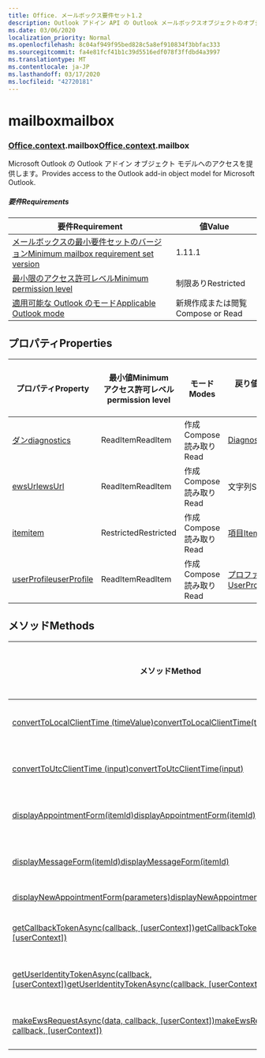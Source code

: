 ```yaml
---
title: Office. メールボックス要件セット1.2
description: Outlook アドイン API の Outlook メールボックスオブジェクトのオブジェクトモデル (Mailbox API 1.2 バージョン)。
ms.date: 03/06/2020
localization_priority: Normal
ms.openlocfilehash: 8c04af949f95bed828c5a8ef910834f3bbfac333
ms.sourcegitcommit: fa4e81fcf41b1c39d5516edf078f3ffdbd4a3997
ms.translationtype: MT
ms.contentlocale: ja-JP
ms.lasthandoff: 03/17/2020
ms.locfileid: "42720181"
---
```

# <a name="mailbox"></a><span data-ttu-id="d9e4e-103">mailbox</span><span class="sxs-lookup"><span data-stu-id="d9e4e-103">mailbox</span></span>

### <a name="officecontextmailbox"></a><span data-ttu-id="d9e4e-104">[Office](office.md)[.context](office.context.md).mailbox</span><span class="sxs-lookup"><span data-stu-id="d9e4e-104">[Office](office.md)[.context](office.context.md).mailbox</span></span>

<span data-ttu-id="d9e4e-105">Microsoft Outlook の Outlook アドイン オブジェクト モデルへのアクセスを提供します。</span><span class="sxs-lookup"><span data-stu-id="d9e4e-105">Provides access to the Outlook add-in object model for Microsoft Outlook.</span></span>

##### <a name="requirements"></a><span data-ttu-id="d9e4e-106">要件</span><span class="sxs-lookup"><span data-stu-id="d9e4e-106">Requirements</span></span>

|<span data-ttu-id="d9e4e-107">要件</span><span class="sxs-lookup"><span data-stu-id="d9e4e-107">Requirement</span></span>| <span data-ttu-id="d9e4e-108">値</span><span class="sxs-lookup"><span data-stu-id="d9e4e-108">Value</span></span>|
|---|---|
|[<span data-ttu-id="d9e4e-109">メールボックスの最小要件セットのバージョン</span><span class="sxs-lookup"><span data-stu-id="d9e4e-109">Minimum mailbox requirement set version</span></span>](../../requirement-sets/outlook-api-requirement-sets.md)| <span data-ttu-id="d9e4e-110">1.1</span><span class="sxs-lookup"><span data-stu-id="d9e4e-110">1.1</span></span>|
|[<span data-ttu-id="d9e4e-111">最小限のアクセス許可レベル</span><span class="sxs-lookup"><span data-stu-id="d9e4e-111">Minimum permission level</span></span>](../../../outlook/understanding-outlook-add-in-permissions.md)| <span data-ttu-id="d9e4e-112">制限あり</span><span class="sxs-lookup"><span data-stu-id="d9e4e-112">Restricted</span></span>|
|[<span data-ttu-id="d9e4e-113">適用可能な Outlook のモード</span><span class="sxs-lookup"><span data-stu-id="d9e4e-113">Applicable Outlook mode</span></span>](../../../outlook/outlook-add-ins-overview.md#extension-points)| <span data-ttu-id="d9e4e-114">新規作成または閲覧</span><span class="sxs-lookup"><span data-stu-id="d9e4e-114">Compose or Read</span></span>|

## <a name="properties"></a><span data-ttu-id="d9e4e-115">プロパティ</span><span class="sxs-lookup"><span data-stu-id="d9e4e-115">Properties</span></span>

| <span data-ttu-id="d9e4e-116">プロパティ</span><span class="sxs-lookup"><span data-stu-id="d9e4e-116">Property</span></span> | <span data-ttu-id="d9e4e-117">最小値</span><span class="sxs-lookup"><span data-stu-id="d9e4e-117">Minimum</span></span><br><span data-ttu-id="d9e4e-118">アクセス許可レベル</span><span class="sxs-lookup"><span data-stu-id="d9e4e-118">permission level</span></span> | <span data-ttu-id="d9e4e-119">モード</span><span class="sxs-lookup"><span data-stu-id="d9e4e-119">Modes</span></span> | <span data-ttu-id="d9e4e-120">戻り値の種類</span><span class="sxs-lookup"><span data-stu-id="d9e4e-120">Return type</span></span> | <span data-ttu-id="d9e4e-121">最小値</span><span class="sxs-lookup"><span data-stu-id="d9e4e-121">Minimum</span></span><br><span data-ttu-id="d9e4e-122">要件セット</span><span class="sxs-lookup"><span data-stu-id="d9e4e-122">requirement set</span></span> |
|---|---|---|---|:---:|
| [<span data-ttu-id="d9e4e-123">ダン</span><span class="sxs-lookup"><span data-stu-id="d9e4e-123">diagnostics</span></span>](/javascript/api/outlook/office.mailbox?view=outlook-js-1.2#diagnostics) | <span data-ttu-id="d9e4e-124">ReadItem</span><span class="sxs-lookup"><span data-stu-id="d9e4e-124">ReadItem</span></span> | <span data-ttu-id="d9e4e-125">作成</span><span class="sxs-lookup"><span data-stu-id="d9e4e-125">Compose</span></span><br><span data-ttu-id="d9e4e-126">読み取り</span><span class="sxs-lookup"><span data-stu-id="d9e4e-126">Read</span></span> | [<span data-ttu-id="d9e4e-127">Diagnostics</span><span class="sxs-lookup"><span data-stu-id="d9e4e-127">Diagnostics</span></span>](/javascript/api/outlook/office.diagnostics?view=outlook-js-1.2) | [<span data-ttu-id="d9e4e-128">1.1</span><span class="sxs-lookup"><span data-stu-id="d9e4e-128">1.1</span></span>](../requirement-set-1.1/outlook-requirement-set-1.1.md) |
| [<span data-ttu-id="d9e4e-129">ewsUrl</span><span class="sxs-lookup"><span data-stu-id="d9e4e-129">ewsUrl</span></span>](/javascript/api/outlook/office.mailbox?view=outlook-js-1.2#ewsurl) | <span data-ttu-id="d9e4e-130">ReadItem</span><span class="sxs-lookup"><span data-stu-id="d9e4e-130">ReadItem</span></span> | <span data-ttu-id="d9e4e-131">作成</span><span class="sxs-lookup"><span data-stu-id="d9e4e-131">Compose</span></span><br><span data-ttu-id="d9e4e-132">読み取り</span><span class="sxs-lookup"><span data-stu-id="d9e4e-132">Read</span></span> | <span data-ttu-id="d9e4e-133">文字列</span><span class="sxs-lookup"><span data-stu-id="d9e4e-133">String</span></span> | [<span data-ttu-id="d9e4e-134">1.1</span><span class="sxs-lookup"><span data-stu-id="d9e4e-134">1.1</span></span>](../requirement-set-1.1/outlook-requirement-set-1.1.md) |
| [<span data-ttu-id="d9e4e-135">item</span><span class="sxs-lookup"><span data-stu-id="d9e4e-135">item</span></span>](office.context.mailbox.item.md) | <span data-ttu-id="d9e4e-136">Restricted</span><span class="sxs-lookup"><span data-stu-id="d9e4e-136">Restricted</span></span> | <span data-ttu-id="d9e4e-137">作成</span><span class="sxs-lookup"><span data-stu-id="d9e4e-137">Compose</span></span><br><span data-ttu-id="d9e4e-138">読み取り</span><span class="sxs-lookup"><span data-stu-id="d9e4e-138">Read</span></span> | [<span data-ttu-id="d9e4e-139">項目</span><span class="sxs-lookup"><span data-stu-id="d9e4e-139">Item</span></span>](/javascript/api/outlook/office.item?view=outlook-js-1.2) | [<span data-ttu-id="d9e4e-140">1.1</span><span class="sxs-lookup"><span data-stu-id="d9e4e-140">1.1</span></span>](../requirement-set-1.1/outlook-requirement-set-1.1.md) |
| [<span data-ttu-id="d9e4e-141">userProfile</span><span class="sxs-lookup"><span data-stu-id="d9e4e-141">userProfile</span></span>](/javascript/api/outlook/office.mailbox?view=outlook-js-1.2#userprofile) | <span data-ttu-id="d9e4e-142">ReadItem</span><span class="sxs-lookup"><span data-stu-id="d9e4e-142">ReadItem</span></span> | <span data-ttu-id="d9e4e-143">作成</span><span class="sxs-lookup"><span data-stu-id="d9e4e-143">Compose</span></span><br><span data-ttu-id="d9e4e-144">読み取り</span><span class="sxs-lookup"><span data-stu-id="d9e4e-144">Read</span></span> | [<span data-ttu-id="d9e4e-145">プロファイル</span><span class="sxs-lookup"><span data-stu-id="d9e4e-145">UserProfile</span></span>](/javascript/api/outlook/office.userprofile?view=outlook-js-1.2) | [<span data-ttu-id="d9e4e-146">1.1</span><span class="sxs-lookup"><span data-stu-id="d9e4e-146">1.1</span></span>](../requirement-set-1.1/outlook-requirement-set-1.1.md) |

## <a name="methods"></a><span data-ttu-id="d9e4e-147">メソッド</span><span class="sxs-lookup"><span data-stu-id="d9e4e-147">Methods</span></span>

| <span data-ttu-id="d9e4e-148">メソッド</span><span class="sxs-lookup"><span data-stu-id="d9e4e-148">Method</span></span> | <span data-ttu-id="d9e4e-149">最小値</span><span class="sxs-lookup"><span data-stu-id="d9e4e-149">Minimum</span></span><br><span data-ttu-id="d9e4e-150">アクセス許可レベル</span><span class="sxs-lookup"><span data-stu-id="d9e4e-150">permission level</span></span> | <span data-ttu-id="d9e4e-151">モード</span><span class="sxs-lookup"><span data-stu-id="d9e4e-151">Modes</span></span> | <span data-ttu-id="d9e4e-152">最小値</span><span class="sxs-lookup"><span data-stu-id="d9e4e-152">Minimum</span></span><br><span data-ttu-id="d9e4e-153">要件セット</span><span class="sxs-lookup"><span data-stu-id="d9e4e-153">requirement set</span></span> |
|---|---|---|:---:|
| [<span data-ttu-id="d9e4e-154">convertToLocalClientTime (timeValue)</span><span class="sxs-lookup"><span data-stu-id="d9e4e-154">convertToLocalClientTime(timeValue)</span></span>](/javascript/api/outlook/office.mailbox?view=outlook-js-1.2#converttolocalclienttime-timevalue-) | <span data-ttu-id="d9e4e-155">ReadItem</span><span class="sxs-lookup"><span data-stu-id="d9e4e-155">ReadItem</span></span> | <span data-ttu-id="d9e4e-156">作成</span><span class="sxs-lookup"><span data-stu-id="d9e4e-156">Compose</span></span><br><span data-ttu-id="d9e4e-157">読み取り</span><span class="sxs-lookup"><span data-stu-id="d9e4e-157">Read</span></span> | [<span data-ttu-id="d9e4e-158">1.1</span><span class="sxs-lookup"><span data-stu-id="d9e4e-158">1.1</span></span>](../requirement-set-1.1/outlook-requirement-set-1.1.md) |
| [<span data-ttu-id="d9e4e-159">convertToUtcClientTime (input)</span><span class="sxs-lookup"><span data-stu-id="d9e4e-159">convertToUtcClientTime(input)</span></span>](/javascript/api/outlook/office.mailbox?view=outlook-js-1.2#converttoutcclienttime-input-) | <span data-ttu-id="d9e4e-160">ReadItem</span><span class="sxs-lookup"><span data-stu-id="d9e4e-160">ReadItem</span></span> | <span data-ttu-id="d9e4e-161">作成</span><span class="sxs-lookup"><span data-stu-id="d9e4e-161">Compose</span></span><br><span data-ttu-id="d9e4e-162">読み取り</span><span class="sxs-lookup"><span data-stu-id="d9e4e-162">Read</span></span> | [<span data-ttu-id="d9e4e-163">1.1</span><span class="sxs-lookup"><span data-stu-id="d9e4e-163">1.1</span></span>](../requirement-set-1.1/outlook-requirement-set-1.1.md) |
| [<span data-ttu-id="d9e4e-164">displayAppointmentForm(itemId)</span><span class="sxs-lookup"><span data-stu-id="d9e4e-164">displayAppointmentForm(itemId)</span></span>](/javascript/api/outlook/office.mailbox?view=outlook-js-1.2#displayappointmentform-itemid-) | <span data-ttu-id="d9e4e-165">ReadItem</span><span class="sxs-lookup"><span data-stu-id="d9e4e-165">ReadItem</span></span> | <span data-ttu-id="d9e4e-166">作成</span><span class="sxs-lookup"><span data-stu-id="d9e4e-166">Compose</span></span><br><span data-ttu-id="d9e4e-167">読み取り</span><span class="sxs-lookup"><span data-stu-id="d9e4e-167">Read</span></span> | [<span data-ttu-id="d9e4e-168">1.1</span><span class="sxs-lookup"><span data-stu-id="d9e4e-168">1.1</span></span>](../requirement-set-1.1/outlook-requirement-set-1.1.md) |
| [<span data-ttu-id="d9e4e-169">displayMessageForm(itemId)</span><span class="sxs-lookup"><span data-stu-id="d9e4e-169">displayMessageForm(itemId)</span></span>](/javascript/api/outlook/office.mailbox?view=outlook-js-1.2#displaymessageform-itemid-) | <span data-ttu-id="d9e4e-170">ReadItem</span><span class="sxs-lookup"><span data-stu-id="d9e4e-170">ReadItem</span></span> | <span data-ttu-id="d9e4e-171">作成</span><span class="sxs-lookup"><span data-stu-id="d9e4e-171">Compose</span></span><br><span data-ttu-id="d9e4e-172">読み取り</span><span class="sxs-lookup"><span data-stu-id="d9e4e-172">Read</span></span> | [<span data-ttu-id="d9e4e-173">1.1</span><span class="sxs-lookup"><span data-stu-id="d9e4e-173">1.1</span></span>](../requirement-set-1.1/outlook-requirement-set-1.1.md) |
| [<span data-ttu-id="d9e4e-174">displayNewAppointmentForm(parameters)</span><span class="sxs-lookup"><span data-stu-id="d9e4e-174">displayNewAppointmentForm(parameters)</span></span>](/javascript/api/outlook/office.mailbox?view=outlook-js-1.2#displaynewappointmentform-parameters-) | <span data-ttu-id="d9e4e-175">ReadItem</span><span class="sxs-lookup"><span data-stu-id="d9e4e-175">ReadItem</span></span> | <span data-ttu-id="d9e4e-176">読み取り</span><span class="sxs-lookup"><span data-stu-id="d9e4e-176">Read</span></span> | [<span data-ttu-id="d9e4e-177">1.1</span><span class="sxs-lookup"><span data-stu-id="d9e4e-177">1.1</span></span>](../requirement-set-1.1/outlook-requirement-set-1.1.md) |
| <span data-ttu-id="d9e4e-178">[getCallbackTokenAsync(callback, [userContext])](/javascript/api/outlook/office.mailbox?view=outlook-js-1.2#getcallbacktokenasync-callback--usercontext-)</span><span class="sxs-lookup"><span data-stu-id="d9e4e-178">[getCallbackTokenAsync(callback, [userContext])](/javascript/api/outlook/office.mailbox?view=outlook-js-1.2#getcallbacktokenasync-callback--usercontext-)</span></span> | <span data-ttu-id="d9e4e-179">ReadItem</span><span class="sxs-lookup"><span data-stu-id="d9e4e-179">ReadItem</span></span> | <span data-ttu-id="d9e4e-180">作成</span><span class="sxs-lookup"><span data-stu-id="d9e4e-180">Compose</span></span><br><span data-ttu-id="d9e4e-181">読み取り</span><span class="sxs-lookup"><span data-stu-id="d9e4e-181">Read</span></span> | [<span data-ttu-id="d9e4e-182">1.3</span><span class="sxs-lookup"><span data-stu-id="d9e4e-182">1.3</span></span>](../requirement-set-1.3/outlook-requirement-set-1.3.md)<br>[<span data-ttu-id="d9e4e-183">1.1</span><span class="sxs-lookup"><span data-stu-id="d9e4e-183">1.1</span></span>](../requirement-set-1.1/outlook-requirement-set-1.1.md) |
| <span data-ttu-id="d9e4e-184">[getUserIdentityTokenAsync(callback, [userContext])](/javascript/api/outlook/office.mailbox?view=outlook-js-1.2#getuseridentitytokenasync-callback--usercontext-)</span><span class="sxs-lookup"><span data-stu-id="d9e4e-184">[getUserIdentityTokenAsync(callback, [userContext])](/javascript/api/outlook/office.mailbox?view=outlook-js-1.2#getuseridentitytokenasync-callback--usercontext-)</span></span> | <span data-ttu-id="d9e4e-185">ReadItem</span><span class="sxs-lookup"><span data-stu-id="d9e4e-185">ReadItem</span></span> | <span data-ttu-id="d9e4e-186">作成</span><span class="sxs-lookup"><span data-stu-id="d9e4e-186">Compose</span></span><br><span data-ttu-id="d9e4e-187">読み取り</span><span class="sxs-lookup"><span data-stu-id="d9e4e-187">Read</span></span> | [<span data-ttu-id="d9e4e-188">1.1</span><span class="sxs-lookup"><span data-stu-id="d9e4e-188">1.1</span></span>](../requirement-set-1.1/outlook-requirement-set-1.1.md) |
| <span data-ttu-id="d9e4e-189">[makeEwsRequestAsync(data, callback, [userContext])](/javascript/api/outlook/office.mailbox?view=outlook-js-1.2#makeewsrequestasync-data--callback--usercontext-)</span><span class="sxs-lookup"><span data-stu-id="d9e4e-189">[makeEwsRequestAsync(data, callback, [userContext])](/javascript/api/outlook/office.mailbox?view=outlook-js-1.2#makeewsrequestasync-data--callback--usercontext-)</span></span> | <span data-ttu-id="d9e4e-190">ReadWriteMailbox</span><span class="sxs-lookup"><span data-stu-id="d9e4e-190">ReadWriteMailbox</span></span> | <span data-ttu-id="d9e4e-191">作成</span><span class="sxs-lookup"><span data-stu-id="d9e4e-191">Compose</span></span><br><span data-ttu-id="d9e4e-192">読み取り</span><span class="sxs-lookup"><span data-stu-id="d9e4e-192">Read</span></span> | [<span data-ttu-id="d9e4e-193">1.1</span><span class="sxs-lookup"><span data-stu-id="d9e4e-193">1.1</span></span>](../requirement-set-1.1/outlook-requirement-set-1.1.md) |
